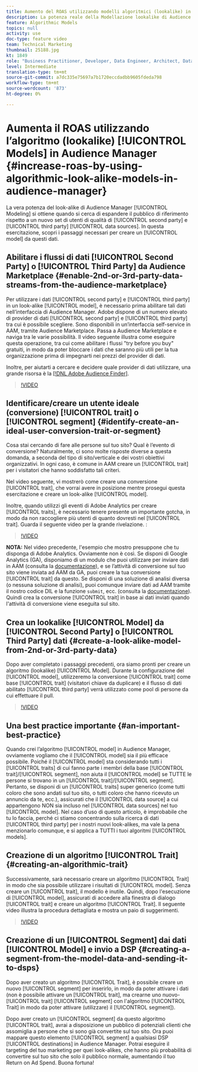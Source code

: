 ```yaml
---
title: Aumento del ROAS utilizzando modelli algoritmici (lookalike) in Audience Manager
description: La potenza reale della Modellazione lookalike di Audience Manager viene fornita quando si cerca di espandere il pubblico di riferimento rispetto a un nuovo set di utenti di qualità provenienti da fonti di dati di seconde e terze parti. In questa esercitazione, scopri i passaggi per creare un modello a partire da questi dati.
feature: Algorithmic Models
topics: null
activity: use
doc-type: feature video
team: Technical Marketing
thumbnail: 25188.jpg
kt: 1849
role: "Business Practitioner, Developer, Data Engineer, Architect, Data Architect, Administrator, Leader"
level: Intermediate
translation-type: tm+mt
source-git-commit: a7dc335e75697a7b1720eccdadbb9605fdeda798
workflow-type: tm+mt
source-wordcount: '873'
ht-degree: 0%

---
```



# Aumenta il ROAS utilizzando l’algoritmo (lookalike) [!UICONTROL Models] in Audience Manager {#increase-roas-by-using-algorithmic-look-alike-models-in-audience-manager}

La vera potenza del look-alike di Audience Manager [!UICONTROL Modeling] si ottiene quando si cerca di espandere il pubblico di riferimento rispetto a un nuovo set di utenti di qualità di [!UICONTROL second party] e [!UICONTROL third party] [!UICONTROL data sources]. In questa esercitazione, scopri i passaggi necessari per creare un [!UICONTROL model] da questi dati.

## Abilitare i flussi di dati [!UICONTROL Second Party] o [!UICONTROL Third Party] da Audience Marketplace {#enable-2nd-or-3rd-party-data-streams-from-the-audience-marketplace}

Per utilizzare i dati [!UICONTROL second party] e [!UICONTROL third party] in un look-alike [!UICONTROL model], è necessario prima abilitare tali dati nell’interfaccia di Audience Manager. Adobe dispone di un numero elevato di provider di dati [!UICONTROL second party] e [!UICONTROL third party] tra cui è possibile scegliere. Sono disponibili in un’interfaccia self-service in AAM, tramite Audience Marketplace. Passa a Audience Marketplace e naviga tra le varie possibilità. Il video seguente illustra come eseguire questa operazione, tra cui come abilitare i flussi &quot;try before you buy&quot; gratuiti, in modo da poter bloccare i dati che saranno più utili per la tua organizzazione prima di impegnarti nei prezzi del provider di dati.

Inoltre, per aiutarti a cercare e decidere quale provider di dati utilizzare, una grande risorsa è la [[!DNL Adobe Audience Finder]](https://www.adobe-audience-finder.com/).

>[!VIDEO](https://video.tv.adobe.com/v/25188/?quality=12)

## Identificare/creare un utente ideale (conversione) [!UICONTROL trait] o [!UICONTROL segment] {#identify-create-an-ideal-user-conversion-trait-or-segment}

Cosa stai cercando di fare alle persone sul tuo sito? Qual è l’evento di conversione? Naturalmente, ci sono molte risposte diverse a questa domanda, a seconda del tipo di sito/verticale e dei vostri obiettivi organizzativi. In ogni caso, è comune in AAM creare un [!UICONTROL trait] per i visitatori che hanno soddisfatto tali criteri.

Nel video seguente, vi mostrerò come creare una conversione [!UICONTROL trait], che vorrai avere in posizione mentre prosegui questa esercitazione e creare un look-alike [!UICONTROL model].

Inoltre, quando utilizzi gli eventi di Adobe Analytics per creare [!UICONTROL traits], è necessario tenere presente un importante gotcha, in modo da non raccogliere più utenti di quanto dovresti nel [!UICONTROL trait]. Guarda il seguente video per la grande rivelazione. :

>[!VIDEO](https://video.tv.adobe.com/v/23431/?quality=12)

**NOTA:** Nel video precedente, l&#39;esempio che mostro presuppone che tu disponga di Adobe Analytics. Ovviamente non è così. Se disponi di Google Analytics (GA), disponiamo di un modulo che puoi utilizzare per inviare dati in AAM (consulta la [documentazione](https://marketing.adobe.com/resources/help/en_US/aam/dil-google-universal-analytics.html)), e se l’attività di conversione sul tuo sito viene inviata ad AAM da GA, puoi creare la tua conversione [!UICONTROL trait] da questo. Se disponi di una soluzione di analisi diversa (o nessuna soluzione di analisi), puoi comunque inviare dati ad AAM tramite il nostro codice DIL e la funzione `submit`, ecc. (consulta la [documentazione](https://marketing.adobe.com/resources/help/en_US/aam/c_dil.html)). Quindi crea la conversione [!UICONTROL trait] in base ai dati inviati quando l&#39;attività di conversione viene eseguita sul sito.

## Crea un lookalike [!UICONTROL Model] da [!UICONTROL Second Party] o [!UICONTROL Third Party] dati {#create-a-look-alike-model-from-2nd-or-3rd-party-data}

Dopo aver completato i passaggi precedenti, ora siamo pronti per creare un algoritmo (lookalike) [!UICONTROL Model]. Durante la configurazione del [!UICONTROL model], utilizzeremo la conversione [!UICONTROL trait] come base [!UICONTROL trait] (visitatori chiave da duplicare) e il flusso di dati abilitato [!UICONTROL third party] verrà utilizzato come pool di persone da cui effettuare il pull.

>[!VIDEO](https://video.tv.adobe.com/v/25190/?quality-12)

## Una best practice importante {#an-important-best-practice}

Quando crei l’algoritmo [!UICONTROL model] in Audience Manager, ovviamente vogliamo che il [!UICONTROL model] sia il più efficace possibile. Poiché il [!UICONTROL model] sta considerando tutti i [!UICONTROL traits] di cui fanno parte i membri della base [!UICONTROL trait]/[!UICONTROL segment], non aiuta il [!UICONTROL model] se TUTTE le persone si trovano in un [!UICONTROL trait]/[!UICONTROL segment]. Pertanto, se disponi di un [!UICONTROL traits] super generico (come tutti coloro che sono andati sul tuo sito, o tutti coloro che hanno ricevuto un annuncio da te, ecc.), assicurati che il [!UICONTROL data source] a cui appartengono NON sia incluso nel [!UICONTROL data sources] nel tuo [!UICONTROL model]. Nel caso d’uso di questo articolo, è improbabile che tu lo faccia, perché ci stiamo concentrando sulla ricerca di dati [!UICONTROL third party] per i nostri nuovi look-alikes, ma vale la pena menzionarlo comunque, e si applica a TUTTI i tuoi algoritmi [!UICONTROL models].

## Creazione di un algoritmo [!UICONTROL Trait] {#creating-an-algorithmic-trait}

Successivamente, sarà necessario creare un algoritmo [!UICONTROL Trait] in modo che sia possibile utilizzare i risultati di [!UICONTROL model]. Senza creare un [!UICONTROL trait], il modello è inutile. Quindi, dopo l&#39;esecuzione di [!UICONTROL model], assicurati di accedere alla finestra di dialogo [!UICONTROL trait] e creare un algoritmo [!UICONTROL Trait]. Il seguente video illustra la procedura dettagliata e mostra un paio di suggerimenti.

>[!VIDEO](https://video.tv.adobe.com/v/25191/?quality=12)

## Creazione di un [!UICONTROL Segment] dai dati [!UICONTROL Model] e invio a DSP {#creating-a-segment-from-the-model-data-and-sending-it-to-dsps}

Dopo aver creato un algoritmo [!UICONTROL Trait], è possibile creare un nuovo [!UICONTROL segment] per inserirlo, in modo da poter attivare i dati (non è possibile attivare un [!UICONTROL trait], ma crearne uno nuovo-[!UICONTROL trait] [!UICONTROL segment] con l&#39;algoritmo [!UICONTROL Trait] in modo da poter attivare (utilizzare) il [!UICONTROL segment]).

Dopo aver creato un [!UICONTROL segment] da questo algoritmo [!UICONTROL trait], avrai a disposizione un pubblico di potenziali clienti che assomiglia a persone che si sono già convertite sul tuo sito. Ora puoi mappare questo elemento [!UICONTROL segment] a qualsiasi DSP [!UICONTROL destinations] in Audience Manager. Potrai eseguire il targeting del tuo marketing per quei look-alikes, che hanno più probabilità di convertire sul tuo sito che solo il pubblico normale, aumentando il tuo Return on Ad Spend. Buona fortuna!
